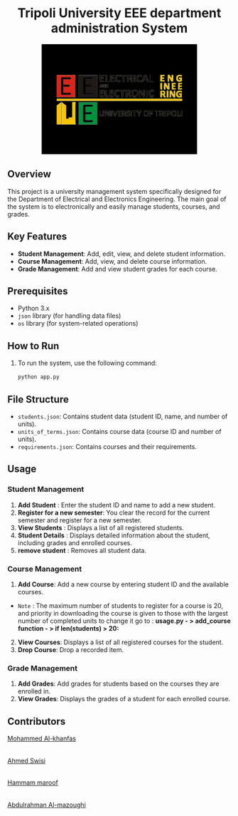 <h1></h1>

<div align="center">
<h1>Tripoli University EEE department administration System</h1>
<img src="photos/3.png" alt="University Logo" style="width: 350px;"/>



</div>

## Overview
This project is a university management system specifically designed for the Department of Electrical and Electronics Engineering. The main goal of the system is to electronically and easily manage students, courses, and grades.

## Key Features
- **Student Management**: Add, edit, view, and delete student information.
- **Course Management**: Add, view, and delete course information.
- **Grade Management**: Add and view student grades for each course.

## Prerequisites
- Python 3.x
- `json` library (for handling data files)
- `os` library (for system-related operations)

## How to Run

1. To run the system, use the following command:
    ```bash
    python app.py
    ```

## File Structure
- `students.json`: Contains student data (student ID, name, and number of units).
- `units_of_terms.json`: Contains course data (course ID and number of units).
- `requirements.json`: Contains courses and their requirements.

## Usage
### Student Management
1. **Add Student** : Enter the student ID and name to add a new student.
2. **Register for a new semester**: You clear the record for the current semester and register for a new semester.
3. **View Students** : Displays a list of all registered students.
4. **Student Details** : Displays detailed information about the student, including grades and enrolled courses.
5. **remove student** : Removes all student data.
 
### Course Management
1. **Add Course**: Add a new course by entering student ID and the available courses.
-  `Note` : The maximum number of students to register for a course is 20, and priority in downloading the course is given to those with the largest number of completed units to change it go to :
**usage.py - > add_course function - > if len(students) > 20:**
2. **View Courses**: Displays a list of all registered courses for the student.
3. **Drop Course**: Drop a recorded item.

### Grade Management
1. **Add Grades**: Add grades for students based on the courses they are enrolled in.
2. **View Grades**: Displays the grades of a student for each enrolled course.

## Contributors
[Mohammed Al-khanfas](https://t.me/MedooKn) <h6></h6> [Ahmed Swisi](https://t.me/Ahmed_swisi2318)  <h6></h6> [Hammam maroof](https://t.me/hummam29)  <h6></h6> [Abdulrahman Al-mazoughi](https://t.me/Abdu5308)

